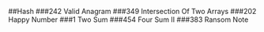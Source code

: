 ##Hash
###242 Valid Anagram
###349 Intersection Of Two Arrays
###202 Happy Number
###1 Two Sum
###454 Four Sum II
###383 Ransom Note